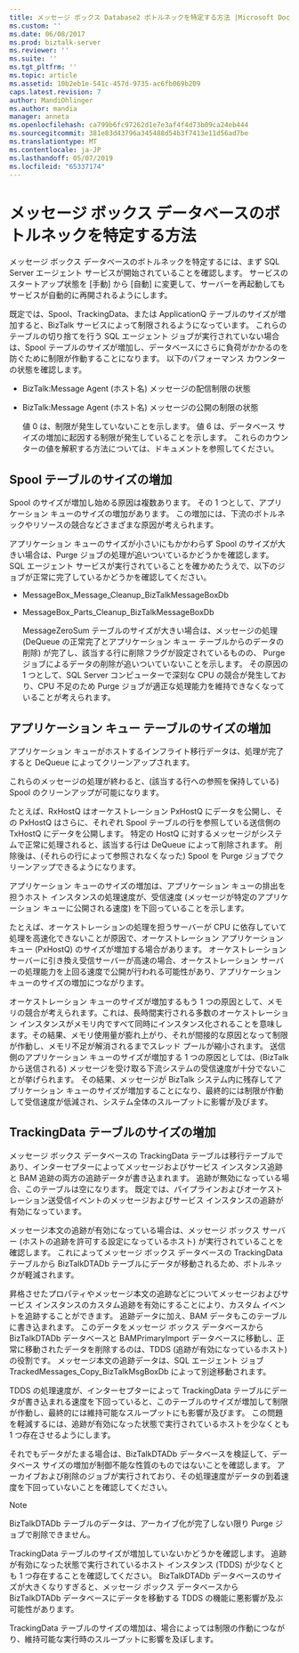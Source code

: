 ```yaml
---
title: メッセージ ボックス Database2 ボトルネックを特定する方法 |Microsoft Docs
ms.custom: ''
ms.date: 06/08/2017
ms.prod: biztalk-server
ms.reviewer: ''
ms.suite: ''
ms.tgt_pltfrm: ''
ms.topic: article
ms.assetid: 10b2eb1e-541c-457d-9735-ac6fb069b209
caps.latest.revision: 7
author: MandiOhlinger
ms.author: mandia
manager: anneta
ms.openlocfilehash: ca799b6fc97262d1e7e3af4f4d73b09ca24eb444
ms.sourcegitcommit: 381e83d43796a345488d54b3f7413e11d56ad7be
ms.translationtype: MT
ms.contentlocale: ja-JP
ms.lasthandoff: 05/07/2019
ms.locfileid: "65337174"
---
```

# <a name="how-to-identify-bottlenecks-in-the-messagebox-database"></a>メッセージ ボックス データベースのボトルネックを特定する方法
メッセージ ボックス データベースのボトルネックを特定するには、まず SQL Server エージェント サービスが開始されていることを確認します。 サービスのスタートアップ状態を [手動] から [自動] に変更して、サーバーを再起動してもサービスが自動的に再開されるようにします。  
  
 既定では、Spool、TrackingData、または ApplicationQ テーブルのサイズが増加すると、BizTalk サービスによって制限されるようになっています。 これらのテーブルの切り捨てを行う SQL エージェント ジョブが実行されていない場合は、Spool テーブルのサイズが増加し、データベースにさらに負荷がかかるのを防ぐために制限が作動することになります。 以下のパフォーマンス カウンターの状態を確認します。  
  
- BizTalk:Message Agent (ホスト名) メッセージの配信制限の状態  
  
- BizTalk:Message Agent (ホスト名) メッセージの公開の制限の状態  
  
  値 0 は、制限が発生していないことを示します。 値 6 は、データベース サイズの増加に起因する制限が発生していることを示します。 これらのカウンターの値を解釈する方法については、ドキュメントを参照してください。  
  
## <a name="spool-table-growth"></a>Spool テーブルのサイズの増加  
 Spool のサイズが増加し始める原因は複数あります。 その 1 つとして、アプリケーション キューのサイズの増加があります。 この増加には、下流のボトルネックやリソースの競合などさまざまな原因が考えられます。  
  
 アプリケーション キューのサイズが小さいにもかかわらず Spool のサイズが大きい場合は、Purge ジョブの処理が追いついているかどうかを確認します。 SQL エージェント サービスが実行されていることを確かめたうえで、以下のジョブが正常に完了しているかどうかを確認してください。  
  
- MessageBox_Message_Cleanup_BizTalkMessageBoxDb  
  
- MessageBox_Parts_Cleanup_BizTalkMessageBoxDb  
  
  MessageZeroSum テーブルのサイズが大きい場合は、メッセージの処理 (DeQueue の正常完了とアプリケーション キュー テーブルからのデータの削除) が完了し、該当する行に削除フラグが設定されているものの、 Purge ジョブによるデータの削除が追いついていないことを示します。 その原因の 1 つとして、SQL Server コンピューターで深刻な CPU の競合が発生しており、CPU 不足のため Purge ジョブが適正な処理能力を維持できなくなっていることが考えられます。  
  
## <a name="application-queue-table-growth"></a>アプリケーション キュー テーブルのサイズの増加  
 アプリケーション キューがホストするインフライト移行データは、処理が完了すると DeQueue によってクリーンアップされます。  
  
 これらのメッセージの処理が終わると、(該当する行への参照を保持している) Spool のクリーンアップが可能になります。  
  
 たとえば、RxHostQ はオーケストレーション PxHostQ にデータを公開し、その PxHostQ はさらに、それぞれ Spool テーブルの行を参照している送信側の TxHostQ にデータを公開します。 特定の HostQ に対するメッセージがシステムで正常に処理されると、該当する行は DeQueue によって削除されます。 削除後は、(それらの行によって参照されなくなった) Spool を Purge ジョブでクリーンアップできるようになります。  
  
 アプリケーション キューのサイズの増加は、アプリケーション キューの排出を担うホスト インスタンスの処理速度が、受信速度 (メッセージが特定のアプリケーション キューに公開される速度) を下回っていることを示します。  
  
 たとえば、オーケストレーションの処理を担うサーバーが CPU に依存していて処理を高速化できないことが原因で、オーケストレーション アプリケーション キュー (PxHostQ) のサイズが増加する場合があります。 オーケストレーション サーバーに引き換え受信サーバーが高速の場合、オーケストレーション サーバーの処理能力を上回る速度で公開が行われる可能性があり、アプリケーション キューのサイズの増加につながります。  
  
 オーケストレーション キューのサイズが増加するもう 1 つの原因として、メモリの競合が考えられます。これは、長時間実行される多数のオーケストレーション インスタンスがメモリ内ですべて同時にインスタンス化されることを意味します。その結果、メモリ使用量が膨れ上がり、それが間接的な原因となって制限が作動し、メモリ不足が解消されるまでスレッド プールが縮小されます。 送信側のアプリケーション キューのサイズが増加する 1 つの原因としては、(BizTalk から送信される) メッセージを受け取る下流システムの受信速度が十分でないことが挙げられます。 その結果、メッセージが BizTalk システム内に残存してアプリケーション キューのサイズが増加することになり、最終的には制限が作動して受信速度が低減され、システム全体のスループットに影響が及びます。  
  
## <a name="trackingdata-table-growth"></a>TrackingData テーブルのサイズの増加  
 メッセージ ボックス データベースの TrackingData テーブルは移行テーブルであり、インターセプターによってメッセージおよびサービス インスタンス追跡と BAM 追跡の両方の追跡データが書き込まれます。 追跡が無効になっている場合、このテーブルは空になります。 既定では、パイプラインおよびオーケストレーション送受信イベントのメッセージおよびサービス インスタンスの追跡が有効になっています。  
  
 メッセージ本文の追跡が有効になっている場合は、メッセージ ボックス サーバー (ホストの追跡を許可する設定になっているホスト) が実行されていることを確認します。 これによってメッセージ ボックス データベースの TrackingData テーブルから BizTalkDTADb テーブルにデータが移動されるため、ボトルネックが軽減されます。  
  
 昇格させたプロパティやメッセージ本文の追跡などについてメッセージおよびサービス インスタンスのカスタム追跡を有効にすることにより、カスタム イベントを追跡することができます。 追跡データに加え、BAM データもこのテーブルに書き込まれます。 このデータをメッセージ ボックス データベースから BizTalkDTADb データベースと BAMPrimaryImport データベースに移動し、正常に移動されたデータを削除するのは、TDDS (追跡が有効になっているホスト) の役割です。 メッセージ本文の追跡データは、SQL エージェント ジョブ TrackedMessages_Copy_BizTalkMsgBoxDb によって別途移動されます。  
  
 TDDS の処理速度が、インターセプターによって TrackingData テーブルにデータが書き込まれる速度を下回っていると、このテーブルのサイズが増加して制限が作動し、最終的には維持可能なスループットにも影響が及びます。 この問題を軽減するには、追跡が有効になった状態で実行されているホストを少なくとも 1 つ存在させるようにします。  
  
 それでもデータがたまる場合は、BizTalkDTADb データベースを検証して、データベース サイズの増加が制御不能な性質のものではないことを確認します。 アーカイブおよび削除のジョブが実行されており、その処理速度がデータの到着速度を下回っていないことを確認してください。  
  
> [!NOTE]
>  BizTalkDTADb テーブルのデータは、アーカイブ化が完了しない限り Purge ジョブで削除できません。  
  
 TrackingData テーブルのサイズが増加していないかどうかを確認します。 追跡が有効になった状態で実行されているホスト インスタンス (TDDS) が少なくとも 1 つ存在することを確認してください。 BizTalkDTADb データベースのサイズが大きくなりすぎると、メッセージ ボックス データベースから BizTalkDTADb データベースにデータを移動する TDDS の機能に悪影響が及ぶ可能性があります。  
  
 TrackingData テーブルのサイズの増加は、場合によっては制限の作動につながり、維持可能な実行時のスループットに影響を及ぼします。